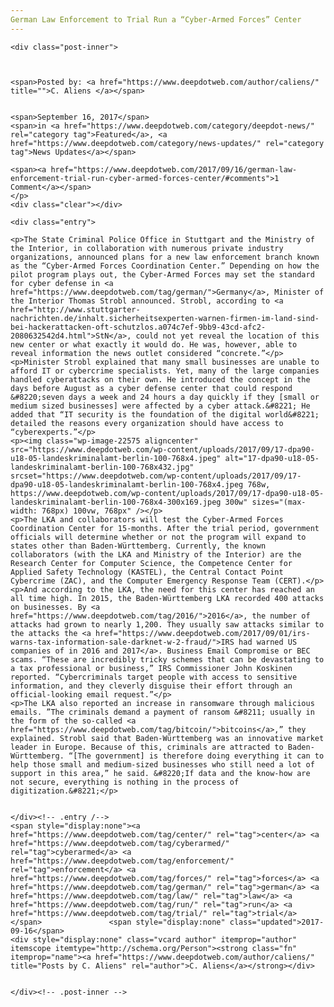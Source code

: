 ```yaml
---
German Law Enforcement to Trial Run a “Cyber-Armed Forces” Center
---
```

<article class="post-listing post-22570 post type-post status-publish format-standard has-post-thumbnail hentry 
 tag-center tag-cyberarmed tag-enforcement tag-forces tag-german tag-law tag-run tag-trial">
    
    <div class="post-inner">
    
    
        
    <span>Posted by: <a href="https://www.deepdotweb.com/author/caliens/" title="">C. Aliens </a></span>
    
    
    <span>September 16, 2017</span>
    <span>in <a href="https://www.deepdotweb.com/category/deepdot-news/" rel="category tag">Featured</a>, <a href="https://www.deepdotweb.com/category/news-updates/" rel="category tag">News Updates</a></span>
    
    <span><a href="https://www.deepdotweb.com/2017/09/16/german-law-enforcement-trial-run-cyber-armed-forces-center/#comments">1 Comment</a></span>
    </p>
    <div class="clear"></div>
    
    <div class="entry">
    
    <p>The State Criminal Police Office in Stuttgart and the Ministry of the Interior, in collaboration with numerous private industry organizations, announced plans for a new law enforcement branch known as the “Cyber-Armed Forces Coordination Center.” Depending on how the pilot program plays out, the Cyber-Armed Forces may set the standard for cyber defense in <a href="https://www.deepdotweb.com/tag/german/">Germany</a>, Minister of the Interior Thomas Strobl announced. Strobl, according to <a href="http://www.stuttgarter-nachrichten.de/inhalt.sicherheitsexperten-warnen-firmen-im-land-sind-bei-hackerattacken-oft-schutzlos.a074c7ef-9bb9-43cd-afc2-2080632542d4.html">StN</a>, could not yet reveal the location of this new center or what exactly it would do. He was, however, able to reveal information the news outlet considered “concrete.”</p>
    <p>Minister Strobl explained that many small businesses are unable to afford IT or cybercrime specialists. Yet, many of the large companies handled cyberattacks on their own. He introduced the concept in the days before August as a cyber defense center that could respond &#8220;seven days a week and 24 hours a day quickly if they [small or medium sized businesses] were affected by a cyber attack.&#8221; He added that “IT security is the foundation of the digital world&#8221; detailed the reasons every organization should have access to “cyberexperts.”</p>
    <p><img class="wp-image-22575 aligncenter" src="https://www.deepdotweb.com/wp-content/uploads/2017/09/17-dpa90-u18-05-landeskriminalamt-berlin-100-768x4.jpeg" alt="17-dpa90-u18-05-landeskriminalamt-berlin-100-768x432.jpg" srcset="https://www.deepdotweb.com/wp-content/uploads/2017/09/17-dpa90-u18-05-landeskriminalamt-berlin-100-768x4.jpeg 768w, https://www.deepdotweb.com/wp-content/uploads/2017/09/17-dpa90-u18-05-landeskriminalamt-berlin-100-768x4-300x169.jpeg 300w" sizes="(max-width: 768px) 100vw, 768px" /></p>
    <p>The LKA and collaborators will test the Cyber-Armed Forces Coordination Center for 15-months. After the trial period, government officials will determine whether or not the program will expand to states other than Baden-Württemberg. Currently, the known collaborators (with the LKA and Ministry of the Interior) are the Research Center for Computer Science, the Competence Center for Applied Safety Technology (KASTEL), the Central Contact Point Cybercrime (ZAC), and the Computer Emergency Response Team (CERT).</p>
    <p>And according to the LKA, the need for this center has reached an all time high. In 2015, the Baden-Württemberg LKA recorded 400 attacks on businesses. By <a href="https://www.deepdotweb.com/tag/2016/">2016</a>, the number of attacks had grown to nearly 1,200. They usually saw attacks similar to the attacks the <a href="https://www.deepdotweb.com/2017/09/01/irs-warns-tax-information-sale-darknet-w-2-fraud/">IRS had warned US companies of in 2016 and 2017</a>. Business Email Compromise or BEC scams. “These are incredibly tricky schemes that can be devastating to a tax professional or business,” IRS Commissioner John Koskinen reported. “Cybercriminals target people with access to sensitive information, and they cleverly disguise their effort through an official-looking email request.”</p>
    <p>The LKA also reported an increase in ransomware through malicious emails. ”The criminals demand a payment of ransom &#8211; usually in the form of the so-called <a href="https://www.deepdotweb.com/tag/bitcoin/">bitcoins</a>,” they explained. Strobl said that Baden-Württemberg was an innovative market leader in Europe. Because of this, criminals are attracted to Baden-Württemberg. “[The government] is therefore doing everything it can to help those small and medium-sized businesses who still need a lot of support in this area,” he said. &#8220;If data and the know-how are not secure, everything is nothing in the process of digitization.&#8221;</p>
    
    
    </div><!-- .entry /-->
    <span style="display:none"><a href="https://www.deepdotweb.com/tag/center/" rel="tag">center</a> <a href="https://www.deepdotweb.com/tag/cyberarmed/" rel="tag">cyberarmed</a> <a href="https://www.deepdotweb.com/tag/enforcement/" rel="tag">enforcement</a> <a href="https://www.deepdotweb.com/tag/forces/" rel="tag">forces</a> <a href="https://www.deepdotweb.com/tag/german/" rel="tag">german</a> <a href="https://www.deepdotweb.com/tag/law/" rel="tag">law</a> <a href="https://www.deepdotweb.com/tag/run/" rel="tag">run</a> <a href="https://www.deepdotweb.com/tag/trial/" rel="tag">trial</a></span>				<span style="display:none" class="updated">2017-09-16</span>
    <div style="display:none" class="vcard author" itemprop="author" itemscope itemtype="http://schema.org/Person"><strong class="fn" itemprop="name"><a href="https://www.deepdotweb.com/author/caliens/" title="Posts by C. Aliens" rel="author">C. Aliens</a></strong></div>
    
    
    </div><!-- .post-inner -->
</article><!-- .post-listing -->

